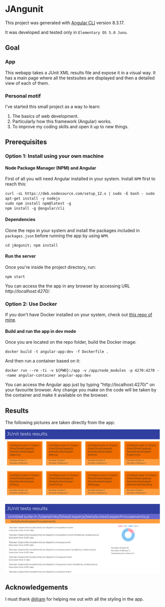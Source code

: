 # JAngunit
This project was generated with [Angular CLI](https://github.com/angular/angular-cli) version 8.3.17.

It was developed and tested only in `Elementary OS 5.0 Juno`.

## Goal
### App
This webapp takes a JUnit XML results file and expose it in a visual way. It has a main page where all the testsuites are displayed and then a detailed view of each of them.

### Personal motif
I've started this small project as a way to learn:
1. The basics of web development.
2. Particularly how this framework (Angular) works.
3. To improve my coding skills and open it up to new things.

## Prerequisites

### Option 1: Install using your own machine

#### Node Package Manager (NPM) and Angular
First of all you will need Angular installed in your system. Install `NPM` first to reach this:
```
curl -sL https://deb.nodesource.com/setup_12.x | sudo -E bash - sudo apt-get install -y nodejs
sudo npm install npm@latest -g
npm install -g @angular/cli
```

#### Dependencies
Clone the repo in your system and install the packages included in `packages.json` before running the app by using `NPM`.
```
cd jAngunit; npm install
```

#### Run the server
Once you're inside the project directory, run:
```
npm start
```
You can access the the app in any browser by accessing URL _http://localhost:4270/_.

### Option 2: Use Docker
If you don't have Docker installed on your system, check out [this repo of mine](https://github.com/aorestr/dockerizing-jAngunit).
#### Build and run the app in dev mode
Once you are located on the repo folder, build the Docker image:
```
docker build -t angular-app:dev -f Dockerfile .
```
And then run a container based on it:
```
docker run --rm -ti -v ${PWD}:/app -v /app/node_modules -p 4270:4270 --name angular-container angular-app:dev
```
You can access the Angular app just by typing "http://localhost:4270/" on your favourite browser. Any change you make on the code will be taken by the container and make it available on the browser.

## Results
The following pictures are taken directly from the app:

![Testsuites](./1_testsuites.png "Testsuites")

![Testsuite details](./2_testsuitedetails.png "Testsuite details")

## Acknowledgements
I must thank [@jlram](https://github.com/jlram) for helping me out with all the styling in the app.